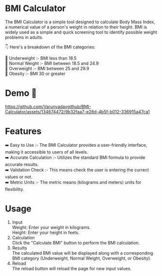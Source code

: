 # BMI Calculator 
The BMI Calculator is a simple tool designed to calculate Body Mass Index, a numerical value of a person's weight in relation to their height. 
BMI is widely used as a simple and quick screening tool to identify possible weight problems in adults.<br>

👇 Here's a breakdown of the BMI categories:<br>

🌟 Underweight :- BMI less than 18.5<br>
🌟 Normal Weight :- BMI between 18.5 and 24.9<br>
🌟 Overweight :- BMI between 25 and 29.9<br>
🌟 Obesity :- BMI 30 or greater<br>

# Demo 🎥

https://github.com/Varunyadavgithub/BMI-Calculator/assets/134674472/9b32faa7-e28d-4b5f-b012-336915a47ca1

# Features
➡️ Easy to Use :- The BMI Calculator provides a user-friendly interface, making it accessible to users of all levels.<br>
➡️ Accurate Calculation :- Utilizes the standard BMI formula to provide accurate results.<br>
➡️ Validation Check :- This means check the user is entering the currect values or not.<br>
➡️ Metric Units :- The metric means (kilograms and meters) units for flexibility.<br>

# Usage
1. Input<br>
Weight: Enter your weight in kilograms.<br>
Height: Enter your height in feets.<br>
2. Calculation<br>
Click the "Calculate BMI" button to perform the BMI calculation.<br>
3. Results<br>
The calculated BMI value will be displayed along with a corresponding BMI category (Underweight, Normal Weight, Overweight, or Obesity).<br>
4. Reload<br>
The reload button will reload the page for new input values.<br>



